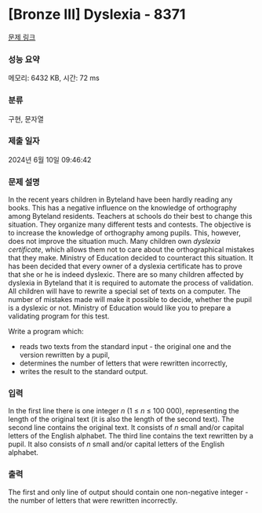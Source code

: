 # [Bronze III] Dyslexia - 8371 

[문제 링크](https://www.acmicpc.net/problem/8371) 

### 성능 요약

메모리: 6432 KB, 시간: 72 ms

### 분류

구현, 문자열

### 제출 일자

2024년 6월 10일 09:46:42

### 문제 설명

<p>In the recent years children in Byteland have been hardly reading any books. This has a negative influence on the knowledge of orthography among Byteland residents. Teachers at schools do their best to change this situation. They organize many different tests and contests. The objective is to increase the knowledge of orthography among pupils. This, however, does not improve the situation much. Many children own <i>dyslexia certificate</i>, which allows them not to care about the orthographical mistakes that they make. Ministry of Education decided to counteract this situation. It has been decided that every owner of a dyslexia certificate has to prove that she or he is indeed dyslexic. There are so many children affected by dyslexia in Byteland that it is required to automate the process of validation. All children will have to rewrite a special set of texts on a computer. The number of mistakes made will make it possible to decide, whether the pupil is a dyslexic or not. Ministry of Education would like you to prepare a validating program for this test.</p>

<p>Write a program which:</p>

<ul>
	<li>reads two texts from the standard input - the original one and the version rewritten by a pupil,</li>
	<li>determines the number of letters that were rewritten incorrectly,</li>
	<li>writes the result to the standard output.</li>
</ul>

### 입력 

 <p>In the first line there is one integer <em>n</em> (1 ≤ <em>n</em> ≤ 100 000), representing the length of the original text (it is also the length of the second text). The second line contains the original text. It consists of <em>n</em> small and/or capital letters of the English alphabet. The third line contains the text rewritten by a pupil. It also consists of <em>n</em> small and/or capital letters of the English alphabet.</p>

### 출력 

 <p>The first and only line of output should contain one non-negative integer - the number of letters that were rewritten incorrectly.</p>

